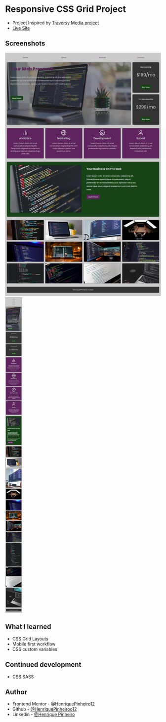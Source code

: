 # Responsive CSS Grid Project 

- Project Inspired by [Traversy Media project](https://codepen.io/bradtraversy/pen/gvMGyB?editors=1100)
- [Live Site](https://henriquepinheiro12.github.io/CSS-Grid-Project/)

## Screenshots
![](images/desktop-print.png)
![](images/mobile-print.png)

## What I learned

- CSS Grid Layouts
- Mobile first workflow
- CSS custom variables

## Continued development

- CSS SASS

## Author

- Frontend Mentor - [@HenriquePinheiro12](https://www.frontendmentor.io/profile/HenriquePinheiro12)
- Github - [@HenriquePinheiroo12](https://github.com/henriquepinheiro12/)
- Linkedin - [@Henrique Pinheiro](https://www.linkedin.com/in/henrique-pinheiro-a43b62203/)
